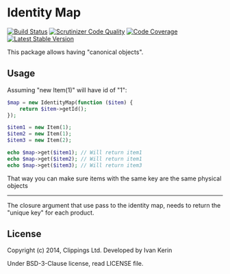 Identity Map
============

[![Build Status](https://travis-ci.org/harp-orm/identity-map.png?branch=master)](https://travis-ci.org/harp-orm/identity-map)
[![Scrutinizer Code Quality](https://scrutinizer-ci.com/g/harp-orm/identity-map/badges/quality-score.png)](https://scrutinizer-ci.com/g/harp-orm/identity-map/)
[![Code Coverage](https://scrutinizer-ci.com/g/harp-orm/identity-map/badges/coverage.png)](https://scrutinizer-ci.com/g/harp-orm/identity-map/)
[![Latest Stable Version](https://poser.pugx.org/harp-orm/identity-map/v/stable.png)](https://packagist.org/packages/harp-orm/identity-map)

This package allows having "canonical objects".

Usage
-----

Assuming "new Item(1)" will have id of "1":

```php
$map = new IdentityMap(function ($item) {
    return $item->getId();
});

$item1 = new Item(1);
$item2 = new Item(1);
$item3 = new Item(2);

echo $map->get($item1); // Will return item1
echo $map->get($item2); // Will return item1
echo $map->get($item3); // Will return item3
```

That way you can make sure items with the same key are the same physical objects

--------

The closure argument that use pass to the identity map, needs to return the "unique key" for each product.

License
-------

Copyright (c) 2014, Clippings Ltd. Developed by Ivan Kerin

Under BSD-3-Clause license, read LICENSE file.
